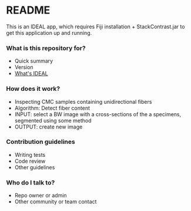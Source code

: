 # README #

This is an IDEAL app, which requires Fiji installation + StackContrast.jar to get this application up and running.

### What is this repository for? ###

* Quick summary
* Version
* [What's IDEAL](http://vis.lbl.gov/~daniela/ideal)

### How does it work? ###

* Inspecting CMC samples containing unidirectional fibers 
* Algorithm: Detect fiber content
* INPUT: select a BW image with a cross-sections of the a specimens, segmented using some method
* OUTPUT: create new image

### Contribution guidelines ###

* Writing tests
* Code review
* Other guidelines

### Who do I talk to? ###

* Repo owner or admin
* Other community or team contact